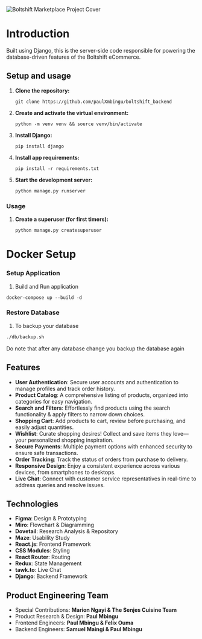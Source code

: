 ![Boltshift Marketplace Project Cover](https://res.cloudinary.com/excit3/image/upload/v1721684091/Boltshift%20Branding/Github_Front-end_Codebase_File_Cover_doqfbz.png)

# Introduction
Built using Django, this is the server-side code responsible for powering the database-driven features of the Boltshift eCommerce.

## Setup and usage

1. **Clone the repository:**
   ```
   git clone https://github.com/paulXmbingu/boltshift_backend
   ```

2. **Create and activate the virtual environment:**
   ```
   python -m venv venv && source venv/bin/activate
   ```
   
3. **Install Django:**
   ```
   pip install django
   ```
   
4. **Install app requirements:**
   ```
   pip install -r requirements.txt
   ```
   
5. **Start the development server:**
   ```
   python manage.py runserver
   ```

### Usage

1. **Create a superuser (for first timers):**
   ```
   python manage.py createsuperuser
   ```

# Docker Setup
### Setup Application
1. Build and Run application
```
docker-compose up --build -d
```

### Restore Database
1. To backup your database
``` bash
./db/backup.sh
```
Do note that after any database change you backup the database again


## Features
- **User Authentication**: Secure user accounts and authentication to manage profiles and track order history.
- **Product Catalog**: A comprehensive listing of products, organized into categories for easy navigation.
- **Search and Filters**: Effortlessly find products using the search functionality & apply filters to narrow down choices.
- **Shopping Cart**: Add products to cart, review before purchasing, and easily adjust quantities.
- **Wishlist**: Curate shopping desires! Collect and save items they love—your personalized shopping inspiration.
- **Secure Payments**: Multiple payment options with enhanced security to ensure safe transactions.
- **Order Tracking**: Track the status of orders from purchase to delivery.
- **Responsive Design**: Enjoy a consistent experience across various devices, from smartphones to desktops.
- **Live Chat**: Connect with customer service representatives in real-time to address queries and resolve issues.

## Technologies
- **Figma**: Design & Prototyping
- **Miro**: Flowchart & Diagramming
- **Dovetail**: Research Analysis & Repository
- **Maze**: Usability Study
- **React.js**: Frontend Framework
- **CSS Modules**: Styling
- **React Router**: Routing
- **Redux**: State Management
- **tawk.to**: Live Chat
- **Django**: Backend Framework

## Product Engineering Team
- Special Contributions: **Marion Ngayi & The Senjes Cuisine Team**
- Product Research & Design: **Paul Mbingu**
- Frontend Engineers: **Paul Mbingu & Felix Ouma**
- Backend Engineers: **Samuel Maingi & Paul Mbingu**

